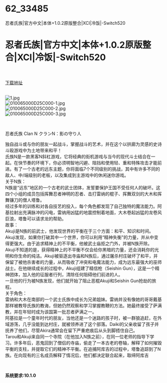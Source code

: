 # 62_33485
忍者氏族|官方中文|本体+1.0.2原版整合|XCI|冷饭|-Switch520
# 忍者氏族|官方中文|本体+1.0.2原版整合|XCI|冷饭|-Switch520
 <br/></br>
[下载地址](https://www.switch520.cc/article/33485 "下载地址")
<br/></br>

<p><img title="1.jpg" src="https://www.switch520.cc/muke_img/2022_06_26_cbe87f02ca451.jpg" alt="1.jpg"><br>
<img title="010065000D25C000-1.jpg" src="https://www.switch520.cc/muke_img/2022_06_26_a9f7a70f22dad.jpg" alt="010065000D25C000-1.jpg"><br>
<img title="010065000D25C000-2.jpg" src="https://www.switch520.cc/muke_img/2022_06_26_ee282c21bd005.jpg" alt="010065000D25C000-2.jpg"><br>
<img title="010065000D25C000-3.jpg" src="https://www.switch520.cc/muke_img/2022_06_26_d415f0b28a073.jpg" alt="010065000D25C000-3.jpg"></p>
<p>&nbsp;</p>
<p>忍者氏族 Clan N クランN：影の守り人</p>
<p>独自战斗或与你的朋友一起战斗，掌握战斗的艺术，并在这个以拱廊为灵感的史诗斗殴游戏中为土地带来和平！<br>
氏族N是一款黑客N斜杠游戏，它将经典的街机游戏与当今的现代斗士结合在一起。在快节奏的环境下，你必须明智地闪避、阻挡和使用轻、重和特殊攻击才能前进。有了一个古老的远东主题，你将面临7个不同级别的挑战，其中有许多不同的敌人、中/端级别的老板，以及集成到主游戏中的休闲迷你游戏。<br>
关于N族：<br>
N族是“远东”地区的一个古老的武士团体，发誓要保护王国不受任何人的破坏。这四个小组的成员包括挥舞忍者神明的忍者、击打雷纳的棍子、挥舞双剑的大木和挥舞镰刀的僧人塔鲁。<br>
经过多年的训练和对各自技艺的投入，每个角色都发现了自己独特的魔法能力。阿基拉射出充满脉冲的闪电，雷纳用凶猛的地震控制着地面，大木卷起凶猛的龙卷风巨浪，塔鲁可以请求龙的帮助。<br>
故事：<br>
Akuji是N族的前武士，他发现世界的平衡在于三个方面：和平、知识和时间。Akuji发现，如果你打破其中一个世界，你可以利用“精神失衡”的力量，并从中变得更强大。由于追求精神上的不平衡，他被武士庙拒之门外，并被N族开除。<br>
Akuji不知道的是，获得精神上的不平衡不仅会给你黑暗的力量，还会消耗你的光明和你生命的纯洁。Akuji被驱逐出寺庙和N族后，通过屠杀村庄破坏了和平，并保留了被他杀害者的力量，从而吸收了冲突和电魔法能力，成为远东最强大的巫师战士。在他继续成长的过程中，Akuji组建了精信枪（Seishin Gun），这是一个精神团体，加入他的征服者行列，清除任何阻碍他们前进的人。<br>
一旦他的行为被N族发现，他们就开始了阻止恶棍Akuji和Seishin Gun抢劫的旅程。<br>
关于角色：<br>
雷纳和大木在南部的一个武士氏族中成长为兄弟姐妹。雷纳并没有像她的哥哥戴基那样被教导氏族的教诲，但她仍然观察和学习掌握教鞭的方法。她最终接受了萨满教，并在年轻时成为该国第一批忍者萨满之一。<br>
阿基拉是一个童年时代的朋友，当他还是一个迷路的孩子时，被一群狼追赶，在外域游荡，几乎没能到达村庄，就被领养进了这个部落。Daiki的父亲收留了孩子并抚养了他们，尽管Akira通常会在留下严重疤痕后从头到脚捂住自己。<br>
Tarou和Akuji来自同一个寺院（在他加入N族之前），在同一位老师的指导下学习。许多年后，恶鬼回到了僧侣的寺庙，偷走了一本古老的卷轴，解释了如何摧毁平衡的支柱，并提取它们的精神不平衡。在追捕阿库吉的过程中，塔鲁追踪到了N族。在向现有的三名成员解释了情况后，他们都决定联合起来，取缔阿库吉</p>
<p>&nbsp;</p>
<p><strong>系统要求:10.1.0</strong></p>



